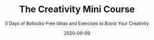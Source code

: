 ---
title: "The Creativity Mini Course"
subtitle: "5 Days of Bollocks-Free Ideas and Exercises to Boost Your Creativity"
description: "This mini-course covers what creativity is, how it works, and how you can use it—all in a short and fun way."
external_url: https://heyrich.net/cmc
date: "2020-09-09"
image: "img/cmc-thumbnail.jpg"
background_color: "#ffd400"
categories: ['Creativity']
tags: ['Creative exercises']
priority: 9
popular: true
---